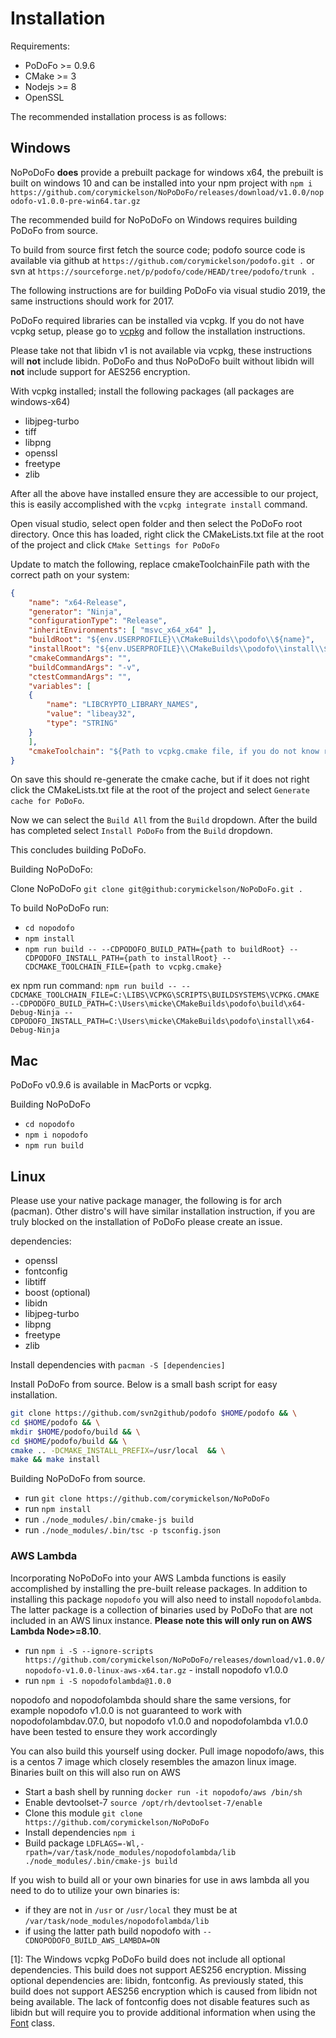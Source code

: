 # Installation

Requirements:

- PoDoFo >= 0.9.6
- CMake >= 3
- Nodejs >= 8
- OpenSSL

The recommended installation process is as follows:

## Windows

NoPoDoFo **does** provide a prebuilt package for windows x64, the prebuilt is built on windows 10 and can be installed into your npm project with
`npm i https://github.com/corymickelson/NoPoDoFo/releases/download/v1.0.0/nopodofo-v1.0.0-pre-win64.tar.gz`

The recommended build for NoPoDoFo on Windows requires building PoDoFo from source.

To build from source first fetch the source code; podofo source code is available via github at `https://github.com/corymickelson/podofo.git .` or svn at `https://sourceforge.net/p/podofo/code/HEAD/tree/podofo/trunk .`

The following instructions are for building PoDoFo via visual studio 2019, the same instructions should work for 2017.

PoDoFo required libraries can be installed via vcpkg. If you do not have vcpkg setup,
please go to [vcpkg](https://github.com/Microsoft/vcpkg) and follow the installation instructions.

Please take not that libidn v1 is not available via vcpkg, these instructions will **not** include libidn.
PoDoFo and thus NoPoDoFo built without libidn will **not** include support for AES256 encryption. 

With vcpkg installed; install the following packages (all packages are windows-x64)

- libjpeg-turbo
- tiff
- libpng
- openssl
- freetype
- zlib

After all the above have installed ensure they are accessible to our project, this is easily accomplished
with the `vcpkg integrate install` command.

Open visual studio, select open folder and then select the PoDoFo root directory. Once this has loaded, 
right click the CMakeLists.txt file at the root of the project and click `CMake Settings for PoDoFo`

Update to match the following, replace cmakeToolchainFile path with the correct path on your system:

```json
{
    "name": "x64-Release",
    "generator": "Ninja",
    "configurationType": "Release",
    "inheritEnvironments": [ "msvc_x64_x64" ],
    "buildRoot": "${env.USERPROFILE}\\CMakeBuilds\\podofo\\${name}",
    "installRoot": "${env.USERPROFILE}\\CMakeBuilds\\podofo\\install\\${name}",
    "cmakeCommandArgs": "",
    "buildCommandArgs": "-v",
    "ctestCommandArgs": "",
    "variables": [
    {
        "name": "LIBCRYPTO_LIBRARY_NAMES",
        "value": "libeay32",
        "type": "STRING"
    }
    ],
    "cmakeToolchain": "${Path to vcpkg.cmake file, if you do not know run vcpkg integrate install}"
}
```

On save this should re-generate the cmake cache, but if it does not right click the CMakeLists.txt file
at the root of the project and select `Generate cache for PoDoFo`.

Now we can select the `Build All` from the `Build` dropdown.
After the build has completed select `Install PoDoFo` from the `Build` dropdown.

This concludes building PoDoFo.

Building NoPoDoFo:

Clone NoPoDoFo `git clone git@github:corymickelson/NoPoDoFo.git .`

To build NoPoDoFo run:

- `cd nopodofo`
- `npm install`
- `npm run build -- --CDPODOFO_BUILD_PATH={path to buildRoot} --CDPODOFO_INSTALL_PATH={path to installRoot} --CDCMAKE_TOOLCHAIN_FILE={path to vcpkg.cmake}`

ex npm run command: `npm run build -- --CDCMAKE_TOOLCHAIN_FILE=C:\LIBS\VCPKG\SCRIPTS\BUILDSYSTEMS\VCPKG.CMAKE --CDPODOFO_BUILD_PATH=C:\Users\micke\CMakeBuilds\podofo\build\x64-Debug-Ninja --CDPODOFO_INSTALL_PATH=C:\Users\micke\CMakeBuilds\podofo\install\x64-Debug-Ninja`

## Mac

PoDoFo v0.9.6 is available in MacPorts or vcpkg.

Building NoPoDoFo

- `cd nopodofo`
- `npm i nopodofo`
- `npm run build`


## Linux

Please use your native package manager, the following is for arch (pacman). Other distro's will have similar
installation instruction, if you are truly blocked on the installation of PoDoFo please create an issue.

dependencies:

- openssl
- fontconfig
- libtiff
- boost (optional)
- libidn
- libjpeg-turbo
- libpng
- freetype
- zlib

Install dependencies with `pacman -S [dependencies]`

Install PoDoFo from source.
Below is a small bash script for easy installation.

```bash
git clone https://github.com/svn2github/podofo $HOME/podofo && \
cd $HOME/podofo && \
mkdir $HOME/podofo/build && \
cd $HOME/podofo/build && \
cmake .. -DCMAKE_INSTALL_PREFIX=/usr/local  && \
make && make install
```

Building NoPoDoFo from source.

- run `git clone https://github.com/corymickelson/NoPoDoFo`
- run `npm install`
- run `./node_modules/.bin/cmake-js build`
- run `./node_modules/.bin/tsc -p tsconfig.json`

### AWS Lambda

Incorporating NoPoDoFo into your AWS Lambda functions is easily accomplished by installing the pre-built release packages.
In addition to installing this package `nopodofo` you will also need to install `nopodofolambda`. The latter package is a collection of
binaries used by PoDoFo that are not included in an AWS linux instance.
__Please note this will only run on AWS Lambda Node>=8.10__.

- run `npm i -S --ignore-scripts https://github.com/corymickelson/NoPoDoFo/releases/download/v1.0.0/nopodofo-v1.0.0-linux-aws-x64.tar.gz` - install nopodofo v1.0.0
- run `npm i -S nopodofolambda@1.0.0`

nopodofo and nopodofolambda should share the same versions,
for example nopodofo v1.0.0 is not guaranteed to work with nopodofolambdav.07.0,
but nopodofo v1.0.0 and nopodofolambda v1.0.0 have been tested to ensure they work accordingly

You can also build this yourself using docker. Pull image nopodofo/aws, this is a centos 7 image which closely resembles the amazon linux image. Binaries
built on this will also run on AWS

- Start a bash shell by running `docker run -it nopodofo/aws /bin/sh`
- Enable devtoolset-7 `source /opt/rh/devtoolset-7/enable`
- Clone this module `git clone https://github.com/corymickelson/NoPoDoFo`
- Install dependencies `npm i`
- Build package `LDFLAGS=-Wl,-rpath=/var/task/node_modules/nopodofolambda/lib ./node_modules/.bin/cmake-js build`


If you wish to build all or your own binaries for use in aws lambda all you need to do to utilize your own binaries 
is:

 - if they are not in `/usr` or `/usr/local` they must be at `/var/task/node_modules/nopodofolambda/lib`
 - if using the latter path build nopodofo with `--CDNOPODOFO_BUILD_AWS_LAMBDA=ON`
 
[1]: The Windows vcpkg PoDoFo build does not include all optional dependencies. This build does not support
AES256 encryption. Missing optional dependencies are: libidn, fontconfig. As previously stated, this build does not
support AES256 encryption which is caused from libidn not being available. The lack of fontconfig does not disable
features such as libidn but will require you to provide additional information when using the [Font](font.md) class.
